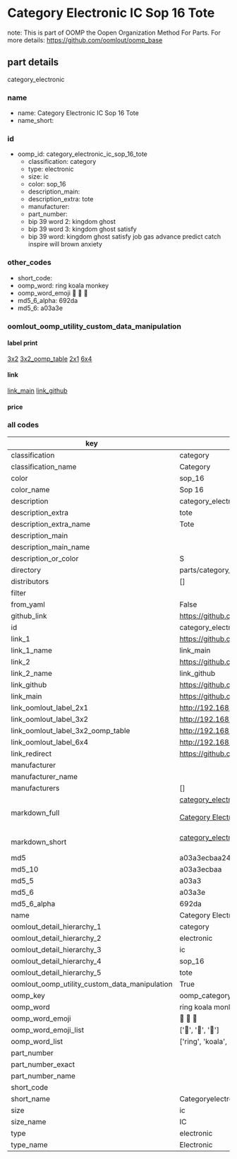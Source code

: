 # Category Electronic IC Sop 16 Tote  

note: This is part of OOMP the Oopen Organization Method For Parts. For more details: https://github.com/oomlout/oomp_base

##  part details
  



category_electronic



### name
* name: Category Electronic IC Sop 16 Tote
* name_short: 
### id
* oomp_id: category_electronic_ic_sop_16_tote
  * classification: category
  * type: electronic
  * size: ic
  * color: sop_16
  * description_main: 
  * description_extra: tote
  * manufacturer: 
  * part_number: 
  * bip 39 word 2: kingdom ghost
  * bip 39 word 3: kingdom ghost satisfy
  * bip 39 word: kingdom ghost satisfy job gas advance predict catch inspire will brown anxiety

### other_codes
* short_code: 
* oomp_word: ring koala monkey
* oomp_word_emoji :ring: :koala: :monkey:
* md5_6_alpha: 692da
* md5_6: a03a3e






### oomlout_oomp_utility_custom_data_manipulation
#### label print
[3x2](http://192.168.1.245:1112/?label=oomp%20692da)
[3x2_oomp_table](http://192.168.1.108:1112/?label=oomp%20692da)
[2x1](http://192.168.1.242:1112/?label=oomp%20692da)
[6x4](http://192.168.1.55:1112/?label=oomp%20692da)    

#### link

[link_main](https://github.com/oomlout/oomlout_oomp_version_1_messy/tree/main/parts/category_electronic_ic_sop_16_tote) [link_github](https://github.com/oomlout/oomlout_oomp_version_1_messy/tree/main/parts/category_electronic_ic_sop_16_tote)                             

#### price







### all codes 
| key | value |  
| --- | --- |  
| classification | category |  
| classification_name | Category |  
| color | sop_16 |  
| color_name | Sop 16 |  
| description | category_electronic |  
| description_extra | tote |  
| description_extra_name | Tote |  
| description_main |  |  
| description_main_name |  |  
| description_or_color | S  |  
| directory | parts/category_electronic_ic_sop_16_tote |  
| distributors | [] |  
| filter |  |  
| from_yaml | False |  
| github_link | https://github.com/oomlout/oomlout_oomp_part_src/tree/main/parts/category_electronic_ic_sop_16_tote |  
| id | category_electronic_ic_sop_16_tote |  
| link_1 | https://github.com/oomlout/oomlout_oomp_version_1_messy/tree/main/parts/category_electronic_ic_sop_16_tote |  
| link_1_name | link_main |  
| link_2 | https://github.com/oomlout/oomlout_oomp_version_1_messy/tree/main/parts/category_electronic_ic_sop_16_tote |  
| link_2_name | link_github |  
| link_github | https://github.com/oomlout/oomlout_oomp_version_1_messy/tree/main/parts/category_electronic_ic_sop_16_tote |  
| link_main | https://github.com/oomlout/oomlout_oomp_version_1_messy/tree/main/parts/category_electronic_ic_sop_16_tote |  
| link_oomlout_label_2x1 | http://192.168.1.242:1112/?label=oomp%20692da |  
| link_oomlout_label_3x2 | http://192.168.1.245:1112/?label=oomp%20692da |  
| link_oomlout_label_3x2_oomp_table | http://192.168.1.108:1112/?label=oomp%20692da |  
| link_oomlout_label_6x4 | http://192.168.1.55:1112/?label=oomp%20692da |  
| link_redirect | https://github.com/oomlout/oomlout_oomp_version_1_messy/tree/main/parts/category_electronic_ic_sop_16_tote |  
| manufacturer |  |  
| manufacturer_name |  |  
| manufacturers | [] |  
| markdown_full | [category_electronic_ic_sop_16_tote](none)<br>[](none)<br>[Category Electronic Ic Sop 16 Tote](none)<br><br> |  
| markdown_short | [category_electronic_ic_sop_16_tote](none)<br><br> |  
| md5 | a03a3ecbaa2415340fb007817e9863d5 |  
| md5_10 | a03a3ecbaa |  
| md5_5 | a03a3 |  
| md5_6 | a03a3e |  
| md5_6_alpha | 692da |  
| name | Category Electronic IC Sop 16 Tote |  
| oomlout_detail_hierarchy_1 | category |  
| oomlout_detail_hierarchy_2 | electronic |  
| oomlout_detail_hierarchy_3 | ic |  
| oomlout_detail_hierarchy_4 | sop_16 |  
| oomlout_detail_hierarchy_5 | tote |  
| oomlout_oomp_utility_custom_data_manipulation | True |  
| oomp_key | oomp_category_electronic_ic_sop_16_tote |  
| oomp_word | ring koala monkey |  
| oomp_word_emoji | :ring: :koala: :monkey: |  
| oomp_word_emoji_list | [':ring:', ':koala:', ':monkey:'] |  
| oomp_word_list | ['ring', 'koala', 'monkey'] |  
| part_number |  |  
| part_number_exact |  |  
| part_number_name |  |  
| short_code |  |  
| short_name | Categoryelectronic |  
| size | ic |  
| size_name | IC |  
| type | electronic |  
| type_name | Electronic |  
